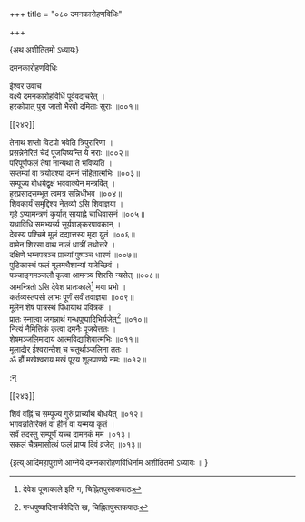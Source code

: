 +++
title = "०८० दमनकारोहणविधिः"

+++

\{अथ अशीतितमो ऽध्यायः\}

दमनकारोहणविधिः  
    
ईश्वर उवाच  
वक्ष्ये दमनकारोहविधिं पूर्ववदाचरेत् ।  
हरकोपात् पुरा जातो भैरवो दमिताः सुराः ॥००१॥  

[[२४२]]
    
तेनाथ शप्तो विटपो भवेति त्रिपुरारिणा ।  
प्रसन्नेनेरितं चेदं पूजयिष्यन्ति ये नराः ॥००२॥  
परिपूर्णफलं तेषां नान्यथा ते भविष्यति ।  
सप्तम्यां वा त्रयोदश्यां दमनं संहितात्मभिः   ॥००३॥  
सम्पूज्य बोधयेद्वृक्षं भववाक्येन मन्त्रवित् ।  
हरप्रसादसम्भूत त्वमत्र सन्निधीभव ॥००४॥  
शिवकार्यं समुद्दिश्य नेतव्यो ऽसि शिवाज्ञया ।  
गृहे ऽप्यामन्त्रणं कुर्यात् सायाह्ने चाधिवासनं   ॥००५॥  
यथाविधि समभ्यर्च्य सूर्यशङ्करपावकान् ।  
देवस्य पश्चिमे मूलं दद्यात्तस्य मृदा युतं ॥००६॥  
वामेन शिरसा वाथ नालं धात्रीं तथोत्तरे ।  
दक्षिणे भग्नपत्रञ्च प्राच्यां पुष्पञ्च धारणं   ॥००७॥  
पुटिकास्थं फलं मूलमथैशान्यां यजेच्छिवं   ।  
पञ्चाङ्गमञ्जलौ कृत्वा आमन्त्र्य शिरसि न्यसेत् ॥००८॥  
आमन्त्रितो ऽसि देवेश प्रातःकाले[^१] मया प्रभो ।  
कर्तव्यस्तपसो लाभः पूर्णं सर्वं तवाज्ञया   ॥००९॥  
मूलेन शेषं पात्रस्थं पिधायाथ पवित्रकं ।  
प्रातः स्नात्वा जगन्नाथं गन्धपुष्पादिभिर्यजेत्[^२]   ॥०१०॥  
नित्यं नैमित्तिकं कृत्वा दमनैः पूजयेत्ततः ।  
शेषमञ्जलिमादाय आत्मविद्याशिवात्मभिः ॥०११॥  
मूलाद्यैर् ईश्वरान्तैश् च चतुर्थाञ्जलिना ततः ।  
ॐ हौं मखेश्वराय मखं पूरय शूलपाणये नमः   ॥०१२॥  
    
:न्  
    
[^१]: देवेश पूजाकाले इति ग, चिह्नितपुस्तकपाठः  
    
[^२]: गन्धपुष्पादिनार्चयेदिति ख, चिह्नितपुस्तकपाठः  

[[२४३]]
    
शिवं वह्निं च सम्पूज्य गुरुं प्रार्च्याथ बोधयेत्   ॥०१२॥  
भगवन्नतिरिक्तं वा हीनं वा यन्मया कृतं ।  
सर्वं तदस्तु सम्पूर्णं यच्च दामनकं मम ।०१३।  
सकलं चैत्रमासोत्थं फलं प्राप्य दिवं व्रजेत् ॥०१३॥  
    
\{इत्य् आदिमहापुराणे आग्नेये दमनकारोहणविधिर्नाम अशीतितमो ऽध्यायः ॥  }
    